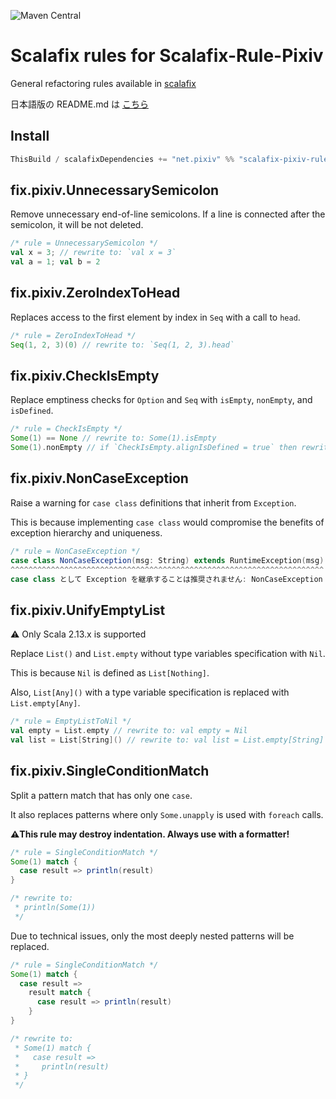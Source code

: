 ![Maven Central](https://maven-badges.herokuapp.com/maven-central/net.pixiv/scalafix-pixiv-rule_2.13/badge.png)

# Scalafix rules for Scalafix-Rule-Pixiv

General refactoring rules available in [scalafix](https://scalacenter.github.io/scalafix/)

日本語版の README.md は [こちら](./README.md)

## Install

```sbt
ThisBuild / scalafixDependencies += "net.pixiv" %% "scalafix-pixiv-rule" % "<VERSIONS>"
```

## fix.pixiv.UnnecessarySemicolon

Remove unnecessary end-of-line semicolons. If a line is connected after the semicolon, it will be not deleted.

```scala
/* rule = UnnecessarySemicolon */
val x = 3; // rewrite to: `val x = 3`
val a = 1; val b = 2
```

## fix.pixiv.ZeroIndexToHead

Replaces access to the first element by index in `Seq` with a call to `head`.

```scala
/* rule = ZeroIndexToHead */
Seq(1, 2, 3)(0) // rewrite to: `Seq(1, 2, 3).head`
```

## fix.pixiv.CheckIsEmpty

Replace emptiness checks for `Option` and `Seq` with `isEmpty`, `nonEmpty`, and `isDefined`.

```scala
/* rule = CheckIsEmpty */
Some(1) == None // rewrite to: Some(1).isEmpty
Some(1).nonEmpty // if `CheckIsEmpty.alignIsDefined = true` then rewrite to Some(1).isDefined
```

## fix.pixiv.NonCaseException

Raise a warning for `case class` definitions that inherit from `Exception`.

This is because implementing `case class` would compromise the benefits of exception hierarchy and uniqueness.

```scala
/* rule = NonCaseException */
case class NonCaseException(msg: String) extends RuntimeException(msg)
^^^^^^^^^^^^^^^^^^^^^^^^^^^^^^^^^^^^^^^^^^^^^^^^^^^^^^^^^^^^^^^^^^^^^^
case class として Exception を継承することは推奨されません: NonCaseException
```

## fix.pixiv.UnifyEmptyList

⚠️ Only Scala 2.13.x is supported

Replace `List()` and `List.empty` without type variables specification with `Nil`.

This is because `Nil` is defined as `List[Nothing]`.

Also, `List[Any]()` with a type variable specification is replaced with `List.empty[Any]`.

```scala
/* rule = EmptyListToNil */
val empty = List.empty // rewrite to: val empty = Nil
val list = List[String]() // rewrite to: val list = List.empty[String]
```

## fix.pixiv.SingleConditionMatch

Split a pattern match that has only one `case`.

It also replaces patterns where only `Some.unapply` is used with `foreach` calls.

<b>⚠︎This rule may destroy indentation. Always use with a formatter!</b>

```scala
/* rule = SingleConditionMatch */
Some(1) match {
  case result => println(result)
}

/* rewrite to:
 * println(Some(1))
 */
```

Due to technical issues, only the most deeply nested patterns will be replaced.

```scala
/* rule = SingleConditionMatch */
Some(1) match {
  case result =>
    result match {
      case result => println(result)
    }
}

/* rewrite to:
 * Some(1) match {
 *   case result =>
 *     println(result)
 * }
 */
```
